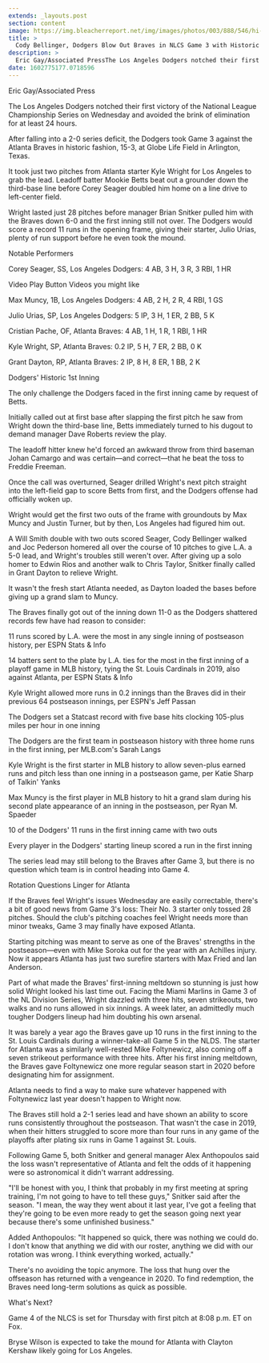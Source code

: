 ```yaml
--- 
extends: _layouts.post 
section: content 
image: https://img.bleacherreport.net/img/images/photos/003/888/546/hi-res-cd7c42e64c9fef0b6114600581f4184e_crop_exact.jpg?w=1200&h=1200&q=75 
title: > 
  Cody Bellinger, Dodgers Blow Out Braves in NLCS Game 3 with Historic Inning 
description: > 
  Eric Gay/Associated PressThe Los Angeles Dodgers notched their first victory of the National League Championship Series on Wednesday and avoided the brink of elimination for at least 24 hours.After falling into a 2-0 series deficit, the Dodgers took Game 3 against the Atlanta Braves in historic fashion, 15-3, at Globe Life Field in Arlington, Texas.It took just two pitches from Atlanta starter Kyle Wright for Los Angeles to grab the lead.Wright lasted just 28 pitches before manager Brian Snitker pulled him with the Braves down 6-0 and the first inning still not over.Bryse Wilson is expected to take the mound for Atlanta with Clayton Kershaw likely going for Los Angeles. 
date: 1602775177.0718596 
--- 
```

Eric Gay/Associated Press

The Los Angeles Dodgers notched their first victory of the National League Championship Series on Wednesday and avoided the brink of elimination for at least 24 hours.

After falling into a 2-0 series deficit, the Dodgers took Game 3 against the Atlanta Braves in historic fashion, 15-3, at Globe Life Field in Arlington, Texas.

It took just two pitches from Atlanta starter Kyle Wright for Los Angeles to grab the lead. Leadoff batter Mookie Betts beat out a grounder down the third-base line before Corey Seager doubled him home on a line drive to left-center field.

Wright lasted just 28 pitches before manager Brian Snitker pulled him with the Braves down 6-0 and the first inning still not over. The Dodgers would score a record 11 runs in the opening frame, giving their starter, Julio Urias, plenty of run support before he even took the mound.

Notable Performers

Corey Seager, SS, Los Angeles Dodgers: 4 AB, 3 H, 3 R, 3 RBI, 1 HR

Video Play Button Videos you might like

Max Muncy, 1B, Los Angeles Dodgers: 4 AB, 2 H, 2 R, 4 RBI, 1 GS

Julio Urias, SP, Los Angeles Dodgers: 5 IP, 3 H, 1 ER, 2 BB, 5 K

Cristian Pache, OF, Atlanta Braves: 4 AB, 1 H, 1 R, 1 RBI, 1 HR

Kyle Wright, SP, Atlanta Braves: 0.2 IP, 5 H, 7 ER, 2 BB, 0 K

Grant Dayton, RP, Atlanta Braves: 2 IP, 8 H, 8 ER, 1 BB, 2 K

Dodgers' Historic 1st Inning

The only challenge the Dodgers faced in the first inning came by request of Betts.

Initially called out at first base after slapping the first pitch he saw from Wright down the third-base line, Betts immediately turned to his dugout to demand manager Dave Roberts review the play.

The leadoff hitter knew he'd forced an awkward throw from third baseman Johan Camargo and was certain—and correct—that he beat the toss to Freddie Freeman.

Once the call was overturned, Seager drilled Wright's next pitch straight into the left-field gap to score Betts from first, and the Dodgers offense had officially woken up.

Wright would get the first two outs of the frame with groundouts by Max Muncy and Justin Turner, but by then, Los Angeles had figured him out.

A Will Smith double with two outs scored Seager, Cody Bellinger walked and Joc Pederson homered all over the course of 10 pitches to give L.A. a 5-0 lead, and Wright's troubles still weren't over. After giving up a solo homer to Edwin Rios and another walk to Chris Taylor, Snitker finally called in Grant Dayton to relieve Wright.

It wasn't the fresh start Atlanta needed, as Dayton loaded the bases before giving up a grand slam to Muncy.

The Braves finally got out of the inning down 11-0 as the Dodgers shattered records few have had reason to consider:

11 runs scored by L.A. were the most in any single inning of postseason history, per ESPN Stats & Info

14 batters sent to the plate by L.A. ties for the most in the first inning of a playoff game in MLB history, tying the St. Louis Cardinals in 2019, also against Atlanta, per ESPN Stats & Info

Kyle Wright allowed more runs in 0.2 innings than the Braves did in their previous 64 postseason innings, per ESPN's Jeff Passan

The Dodgers set a Statcast record with five base hits clocking 105-plus miles per hour in one inning

The Dodgers are the first team in postseason history with three home runs in the first inning, per MLB.com's Sarah Langs

Kyle Wright is the first starter in MLB history to allow seven-plus earned runs and pitch less than one inning in a postseason game, per Katie Sharp of Talkin' Yanks

Max Muncy is the first player in MLB history to hit a grand slam during his second plate appearance of an inning in the postseason, per Ryan M. Spaeder

10 of the Dodgers' 11 runs in the first inning came with two outs

Every player in the Dodgers' starting lineup scored a run in the first inning

The series lead may still belong to the Braves after Game 3, but there is no question which team is in control heading into Game 4.

Rotation Questions Linger for Atlanta

If the Braves feel Wright's issues Wednesday are easily correctable, there's a bit of good news from Game 3's loss: Their No. 3 starter only tossed 28 pitches. Should the club's pitching coaches feel Wright needs more than minor tweaks, Game 3 may finally have exposed Atlanta.

Starting pitching was meant to serve as one of the Braves' strengths in the postseason—even with Mike Soroka out for the year with an Achilles injury. Now it appears Atlanta has just two surefire starters with Max Fried and Ian Anderson.

Part of what made the Braves' first-inning meltdown so stunning is just how solid Wright looked his last time out. Facing the Miami Marlins in Game 3 of the NL Division Series, Wright dazzled with three hits, seven strikeouts, two walks and no runs allowed in six innings. A week later, an admittedly much tougher Dodgers lineup had him doubting his own arsenal.

It was barely a year ago the Braves gave up 10 runs in the first inning to the St. Louis Cardinals during a winner-take-all Game 5 in the NLDS. The starter for Atlanta was a similarly well-rested Mike Foltynewicz, also coming off a seven strikeout performance with three hits. After his first inning meltdown, the Braves gave Foltynewicz one more regular season start in 2020 before designating him for assignment.

Atlanta needs to find a way to make sure whatever happened with Foltynewicz last year doesn't happen to Wright now.

The Braves still hold a 2-1 series lead and have shown an ability to score runs consistently throughout the postseason. That wasn't the case in 2019, when their hitters struggled to score more than four runs in any game of the playoffs after plating six runs in Game 1 against St. Louis.

Following Game 5, both Snitker and general manager Alex Anthopoulos said the loss wasn't representative of Atlanta and felt the odds of it happening were so astronomical it didn't warrant addressing.

"I'll be honest with you, I think that probably in my first meeting at spring training, I'm not going to have to tell these guys," Snitker said after the season. "I mean, the way they went about it last year, I've got a feeling that they're going to be even more ready to get the season going next year because there's some unfinished business."

Added Anthopoulos: "It happened so quick, there was nothing we could do. I don't know that anything we did with our roster, anything we did with our rotation was wrong. I think everything worked, actually."

There's no avoiding the topic anymore. The loss that hung over the offseason has returned with a vengeance in 2020. To find redemption, the Braves need long-term solutions as quick as possible.

What's Next?

Game 4 of the NLCS is set for Thursday with first pitch at 8:08 p.m. ET on Fox.

Bryse Wilson is expected to take the mound for Atlanta with Clayton Kershaw likely going for Los Angeles.